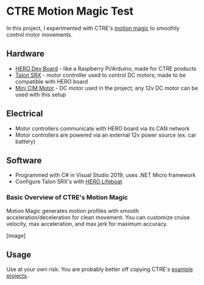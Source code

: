 # CTRE Motion Magic Test

In this project, I experimented with CTRE's [motion magic](https://docs.ctre-phoenix.com/en/stable/ch16_ClosedLoop.html#motion-magic-control-mode) to smoothly control motor movements. 

## Hardware

* [HERO Dev Board](https://store.ctr-electronics.com/hero-development-board/) - like a Raspberry Pi/Arduino, made for CTRE products 
* [Talon SRX](https://store.ctr-electronics.com/talon-srx/) - motor controller used to control DC motors; made to be compatible with HERO board
* [Mini CIM Motor](https://www.vexrobotics.com/217-3371.html) - DC motor used in the project; any 12v DC motor can be used with this setup

## Electrical

* Motor controllers communicate with HERO board via its CAN network
* Motor controllers are powered via an external 12v power source (ex. car battery)

## Software

* Programmed with C# in Visual Studio 2019; uses .NET Micro framework
* Configure Talon SRX's with [HERO Lifeboat](https://github.com/CrossTheRoadElec/Phoenix-Releases/releases)

### Basic Overview of CTRE's Motion Magic

Motion Magic generates motion profiles with smooth acceleration/deceleration for clean movement. You can customize cruise velocity, max acceleration, and max jerk for maximum accuracy. 

[image]

## Usage

Use at your own risk. You are probably better off copying CTRE's [example projects](https://github.com/CrossTheRoadElec/Phoenix-Examples-Languages/tree/master/HERO%20C%23). 
